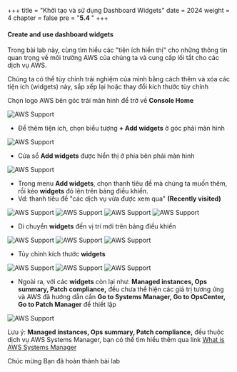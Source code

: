 +++
title = "Khởi tạo và sử dụng Dashboard Widgets"
date = 2024
weight = 4
chapter = false
pre = "<b>5.4 </b>"
+++


#### Create and use dashboard widgets

Trong bài lab này, cùng tìm hiểu các "tiện ích hiển thị" cho những thông tin quan trọng về môi trường AWS của chúng ta và cung cấp lối tắt cho các dịch vụ AWS. 

Chúng ta có thể tùy chỉnh trải nghiệm của mình bằng cách thêm và xóa các tiện ích (widgets) này, sắp xếp lại hoặc thay đổi kích thước tùy chỉnh

Chọn logo AWS bên góc trái màn hình để trở về **Console Home**

![AWS Support](/images/5-console/5.4/1.png?width=90pc)

- Để thêm tiện ích, chọn biểu tượng **+ Add widgets** ở góc phải màn hình

![AWS Support](/images/5-console/5.4/2.png?width=90pc)

- Cửa sổ **Add widgets** được hiển thị ở phía bên phải màn hình

![AWS Support](/images/5-console/5.4/3.png?width=90pc)

- Trong menu **Add widgets**, chọn thanh tiêu đề mà chúng ta muốn thêm, rồi kéo **widgets** đó lên trên bảng điều khiển. 
- Vd: thanh tiêu đề "các dịch vụ vừa được xem qua" **(Recently visited)**

![AWS Support](/images/5-console/5.4/4.png?width=90pc)
![AWS Support](/images/5-console/5.4/5.png?width=90pc)
![AWS Support](/images/5-console/5.4/6.png?width=90pc)
![AWS Support](/images/5-console/5.4/7.png?width=90pc)

- Di chuyển **widgets** đến vị trí mới trên bảng điều khiển 

![AWS Support](/images/5-console/5.4/8.1.png?width=90pc)
![AWS Support](/images/5-console/5.4/9.png?width=90pc)
![AWS Support](/images/5-console/5.4/10.png?width=90pc)

- Tủy chỉnh kích thước **widgets**

![AWS Support](/images/5-console/5.4/11.png?width=90pc)
![AWS Support](/images/5-console/5.4/12.png?width=90pc)
![AWS Support](/images/5-console/5.4/13.png?width=90pc)

- Ngoài ra, với các **widgets** còn lại như: **Managed instances, Ops summary, Patch compliance,** đều chưa thể hiện các giá trị tương ứng và AWS đã hướng dẫn cần **Go to Systems Manager, Go to OpsCenter, Go to Patch Manager** để thiết lập

![AWS Support](/images/5-console/5.4/14.png?width=90pc)

Lưu ý: **Managed instances, Ops summary, Patch compliance,** đều thuộc dịch vụ AWS Systems Manager, bạn có thể tìm hiểu thêm qua link [What is AWS Systems Manager](https://docs.aws.amazon.com/systems-manager/latest/userguide/what-is-systems-manager.html)

Chúc mừng Bạn đã hoàn thành bài lab